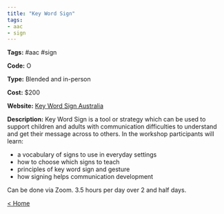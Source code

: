 ```yaml
---
title: "Key Word Sign"
tags:
- aac
- sign
---
```


<p><b>Tags:</b> #aac #sign</p>
<p><b>Code:</b> O</p>
<p><b>Type:</b> Blended and in-person</p>
<p><b>Cost:</b> $200</p>
<p><b>Website:</b>
<a href="https://kwsa.org.au/">Key Word Sign Australia</a></p>

<p><b>Description:</b>
Key Word Sign is a tool or strategy which can be used to support children and adults with communication difficulties to understand and get their message across to others. In the workshop participants will learn:</p>

<p>
<ul type="disc">
<li>a vocabulary of signs to use in everyday settings</li>
<li>how to choose which signs to teach</li>
<li>principles of key word sign and gesture</li>
<li>how signing helps communication development</li>
</ul>
</p>

<p>Can be done via Zoom. 3.5 hours per day over 2 and half days.</p>

<p><a href="https://speechiegoodies.github.io/CPD-Vault">&lt; Home</a></p>